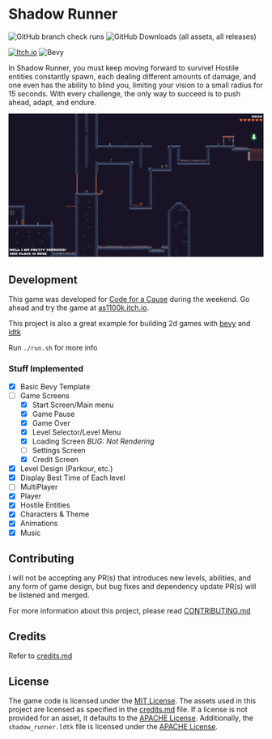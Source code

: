 # Shadow Runner

![GitHub branch check runs](https://img.shields.io/github/check-runs/AS1100K/shadow-runner/master)
![GitHub Downloads (all assets, all releases)](https://img.shields.io/github/downloads/AS1100K/shadow-runner/total)

[![Itch.io](https://img.shields.io/badge/Itch-%23FF0B34.svg?style=for-the-badge&logo=Itch.io&logoColor=white)](https://as1100k.itch.io/shadow-runner)
![Bevy](https://img.shields.io/badge/bevy-%23232326.svg?style=for-the-badge&logo=bevy&logoColor=white)


In Shadow Runner, you must keep moving forward to survive! Hostile entities constantly spawn, each
dealing different amounts of damage, and one even has the ability to blind you, limiting your vision to a
small radius for 15 seconds. With every challenge, the only way to succeed is to push ahead, adapt, and
endure.

![Shadow Runner Level 7](./images/shadow_runner.png)

## Development

This game was developed for [Code for a Cause](https://itch.io/jam/code-for-a-cause) during the weekend.
Go ahead and try the game at [as1100k.itch.io](https://as1100k.itch.io/shadow-runner).

This project is also a great example for building 2d games with [bevy](https://bevyengine.org/) and
[ldtk](https://ldtk.io/)

Run `./run.sh` for more info

### Stuff Implemented

- [x] Basic Bevy Template
- [ ] Game Screens
  - [x] Start Screen/Main menu
  - [x] Game Pause
  - [x] Game Over
  - [x] Level Selector/Level Menu
  - [x] Loading Screen _BUG: Not Rendering_
  - [ ] Settings Screen
  - [x] Credit Screen
- [x] Level Design (Parkour, etc.)
- [x] Display Best Time of Each level
- [ ] MultiPlayer
- [x] Player
- [x] Hostile Entities
- [x] Characters & Theme
- [x] Animations
- [x] Music

## Contributing

I will not be accepting any PR(s) that introduces new levels, abilities, and any form of game design, but
bug fixes and dependency update PR(s) will be listened and merged.

For more information about this project, please read [CONTRIBUTING.md](./CONTRIBUTING.md)

## Credits

Refer to [credits.md](./credits.md)

## License

The game code is licensed under the [MIT License](./LICENSE-MIT). The assets used in this project are licensed
as specified in the [credits.md](./credits.md) file. If a license is not provided for an asset,
it defaults to the [APACHE License](./LICENSE-APACHE). Additionally, the `shadow_runner.ldtk` file is licensed
under the [APACHE License](./LICENSE-APACHE).
